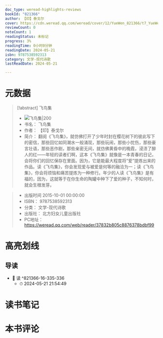 ```yaml
---
doc_type: weread-highlights-reviews
bookId: "821366"
author: 【印】泰戈尔
cover: https://cdn.weread.qq.com/weread/cover/12/YueWen_821366/t7_YueWen_821366.jpg
reviewCount: 0
noteCount: 1
readingStatus: 未标记
progress: 3%
readingTime: 0小时0分钟
readingDate: 2024-05-21
isbn: 9787538592313
category: 文学-现代诗歌
lastReadDate: 2024-05-21

---
```

# 元数据
> [!abstract] 飞鸟集
> - ![ 飞鸟集|200](https://cdn.weread.qq.com/weread/cover/12/YueWen_821366/t7_YueWen_821366.jpg)
> - 书名： 飞鸟集
> - 作者： 【印】泰戈尔
> - 简介：     翻阅《飞鸟集》，就仿佛打开了少年时封在樱花树下的彼此写下的密信，那些回忆如同潮水一般涌现，那些玩闹，那些小忧伤，那些豪言壮语，那些恶作剧，那些亲密无间，就仿佛黄昏中的晚霞，浸渍了醉人的红——年轻的读者们啊，这本《飞鸟集》就像是一本青春的日记，会将你们的回忆保存在里面。因为，它是能最大程度将“爱”提炼出来的作品。读《飞鸟集》，你会发现爱与被爱是何等的融洽为一；读《飞鸟集》，你会将烦恼和痛苦提炼为一种修行。年少的人读《飞鸟集》是有福的，因为，这就等于在你生命的陶罐中种下了爱的种子，不知何时，就会生根发芽。

> - 出版时间 2015-10-01 00:00:00
> - ISBN： 9787538592313
> - 分类： 文学-现代诗歌
> - 出版社： 北方妇女儿童出版社
> - PC地址：https://weread.qq.com/web/reader/37832b805c8876378bdbf99

# 高亮划线

## 导读


- 📌 读  ^821366-16-335-336
    - ⏱ 2024-05-21 21:54:49 
# 读书笔记

# 本书评论
